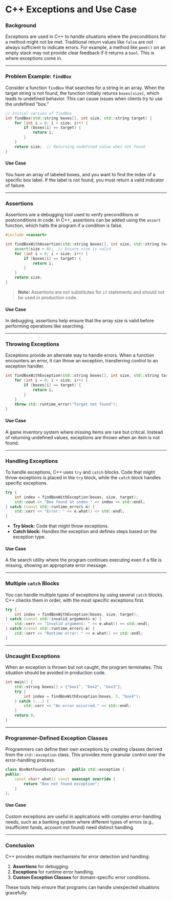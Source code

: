 # C++ Exceptions and Use Case

### **Background**

Exceptions are used in C++ to handle situations where the preconditions for a method might not be met. Traditional
return values like `false` are not always sufficient to indicate errors. For example, a method like `peek()` on an empty
stack may not provide clear feedback if it returns a `bool`. This is where exceptions come in.

---

### **Problem Example: `findBox`**

Consider a function `findBox` that searches for a string in an array. When the target string is not found, the function
initially returns `boxes[size]`, which leads to undefined behavior. This can cause issues when clients try to use the
undefined "box."

```cpp
// Initial version of findBox
int findBox(std::string boxes[], int size, std::string target) {
    for (int i = 0; i < size; i++) {
        if (boxes[i] == target) {
            return i;
        }
    }
    return size;  // Returning undefined value when not found
}
```

#### Use Case

You have an array of labeled boxes, and you want to find the index of a specific box label. If the label is not found,
you must return a valid indicator of failure.

---

### **Assertions**

Assertions are a debugging tool used to verify preconditions or postconditions in code. In C++, assertions can be added
using the `assert` function, which halts the program if a condition is false.

```cpp
#include <cassert>

int findBoxWithAssertion(std::string boxes[], int size, std::string target) {
    assert(size > 0);  // Ensure size is valid
    for (int i = 0; i < size; i++) {
        if (boxes[i] == target) {
            return i;
        }
    }
    return size;
}
```

> **Note:** Assertions are not substitutes for `if` statements and should not be used in production code.

#### Use Case

In debugging, assertions help ensure that the array size is valid before performing operations like searching.

---

### **Throwing Exceptions**

Exceptions provide an alternate way to handle errors. When a function encounters an error, it can throw an exception,
transferring control to an exception handler.

```cpp
int findBoxWithException(std::string boxes[], int size, std::string target) {
    for (int i = 0; i < size; i++) {
        if (boxes[i] == target) {
            return i;
        }
    }
    throw std::runtime_error("Target not found");
}
```

#### Use Case

A game inventory system where missing items are rare but critical. Instead of returning undefined values, exceptions are
thrown when an item is not found.

---

### **Handling Exceptions**

To handle exceptions, C++ uses `try` and `catch` blocks. Code that might throw exceptions is placed in the `try` block,
while the `catch` block handles specific exceptions.

```cpp
try {
    int index = findBoxWithException(boxes, size, target);
    std::cout << "Box found at index " << index << std::endl;
} catch (const std::runtime_error& e) {
    std::cerr << "Error: " << e.what() << std::endl;
}
```

- **Try block:** Code that might throw exceptions.
- **Catch block:** Handles the exception and defines steps based on the exception type.

#### Use Case

A file search utility where the program continues executing even if a file is missing, showing an appropriate error
message.

---

### **Multiple `catch` Blocks**

You can handle multiple types of exceptions by using several `catch` blocks. C++ checks them in order, with the most
specific exceptions first.

```cpp
try {
    int index = findBoxWithException(boxes, size, target);
} catch (const std::invalid_argument& e) {
    std::cerr << "Invalid argument: " << e.what() << std::endl;
} catch (const std::runtime_error& e) {
    std::cerr << "Runtime error: " << e.what() << std::endl;
}
```

---

### **Uncaught Exceptions**

When an exception is thrown but not caught, the program terminates. This situation should be avoided in production code.

```cpp
int main() {
    std::string boxes[] = {"box1", "box2", "box3"};
    try {
        int index = findBoxWithException(boxes, 3, "box4");
    } catch (...) {
        std::cerr << "An error occurred." << std::endl;
    }
    return 0;
}
```

---

### **Programmer-Defined Exception Classes**

Programmers can define their own exceptions by creating classes derived from the `std::exception` class. This provides
more granular control over the error-handling process.

```cpp
class BoxNotFoundException : public std::exception {
public:
    const char* what() const noexcept override {
        return "Box not found exception";
    }
};
```

#### Use Case

Custom exceptions are useful in applications with complex error-handling needs, such as a banking system where different
types of errors (e.g., insufficient funds, account not found) need distinct handling.

---

### **Conclusion**

C++ provides multiple mechanisms for error detection and handling:

1. **Assertions** for debugging.
2. **Exceptions** for runtime error handling.
3. **Custom Exception Classes** for domain-specific error conditions.

These tools help ensure that programs can handle unexpected situations gracefully.

